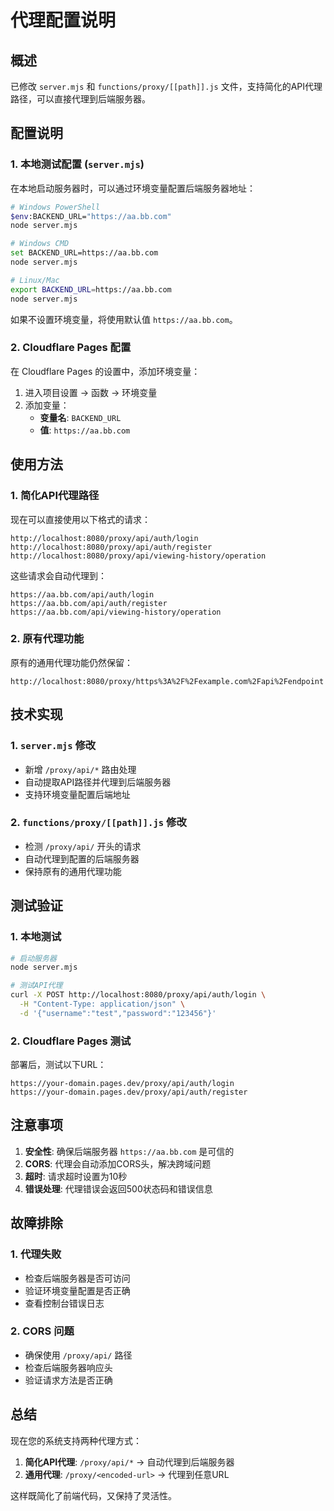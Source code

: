 # 代理配置说明

## 概述
已修改 `server.mjs` 和 `functions/proxy/[[path]].js` 文件，支持简化的API代理路径，可以直接代理到后端服务器。

## 配置说明

### 1. 本地测试配置 (`server.mjs`)

在本地启动服务器时，可以通过环境变量配置后端服务器地址：

```bash
# Windows PowerShell
$env:BACKEND_URL="https://aa.bb.com"
node server.mjs

# Windows CMD
set BACKEND_URL=https://aa.bb.com
node server.mjs

# Linux/Mac
export BACKEND_URL=https://aa.bb.com
node server.mjs
```

如果不设置环境变量，将使用默认值 `https://aa.bb.com`。

### 2. Cloudflare Pages 配置

在 Cloudflare Pages 的设置中，添加环境变量：

1. 进入项目设置 → 函数 → 环境变量
2. 添加变量：
   - **变量名**: `BACKEND_URL`
   - **值**: `https://aa.bb.com`

## 使用方法

### 1. 简化API代理路径

现在可以直接使用以下格式的请求：

```
http://localhost:8080/proxy/api/auth/login
http://localhost:8080/proxy/api/auth/register
http://localhost:8080/proxy/api/viewing-history/operation
```

这些请求会自动代理到：
```
https://aa.bb.com/api/auth/login
https://aa.bb.com/api/auth/register
https://aa.bb.com/api/viewing-history/operation
```

### 2. 原有代理功能

原有的通用代理功能仍然保留：

```
http://localhost:8080/proxy/https%3A%2F%2Fexample.com%2Fapi%2Fendpoint
```

## 技术实现

### 1. `server.mjs` 修改

- 新增 `/proxy/api/*` 路由处理
- 自动提取API路径并代理到后端服务器
- 支持环境变量配置后端地址

### 2. `functions/proxy/[[path]].js` 修改

- 检测 `/proxy/api/` 开头的请求
- 自动代理到配置的后端服务器
- 保持原有的通用代理功能

## 测试验证

### 1. 本地测试

```bash
# 启动服务器
node server.mjs

# 测试API代理
curl -X POST http://localhost:8080/proxy/api/auth/login \
  -H "Content-Type: application/json" \
  -d '{"username":"test","password":"123456"}'
```

### 2. Cloudflare Pages 测试

部署后，测试以下URL：

```
https://your-domain.pages.dev/proxy/api/auth/login
https://your-domain.pages.dev/proxy/api/auth/register
```

## 注意事项

1. **安全性**: 确保后端服务器 `https://aa.bb.com` 是可信的
2. **CORS**: 代理会自动添加CORS头，解决跨域问题
3. **超时**: 请求超时设置为10秒
4. **错误处理**: 代理错误会返回500状态码和错误信息

## 故障排除

### 1. 代理失败

- 检查后端服务器是否可访问
- 验证环境变量配置是否正确
- 查看控制台错误日志

### 2. CORS 问题

- 确保使用 `/proxy/api/` 路径
- 检查后端服务器响应头
- 验证请求方法是否正确

## 总结

现在您的系统支持两种代理方式：

1. **简化API代理**: `/proxy/api/*` → 自动代理到后端服务器
2. **通用代理**: `/proxy/<encoded-url>` → 代理到任意URL

这样既简化了前端代码，又保持了灵活性。
